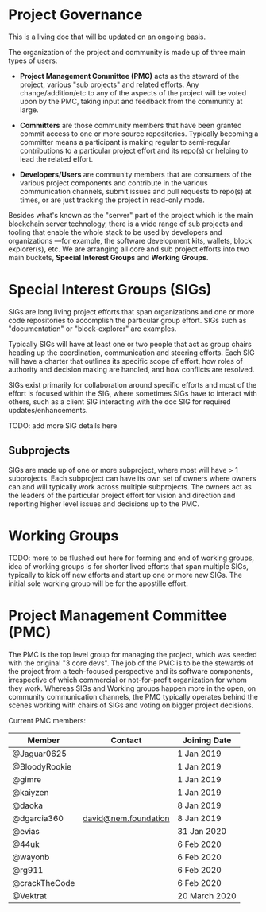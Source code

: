 # Project Governance

This is a living doc that will be updated on an ongoing basis.

The organization of the project and community is made up of three main types of users:

* **Project Management Committee (PMC)** acts as the steward of the project, various "sub projects" and related efforts. Any change/addition/etc to any of the aspects of the project will be voted upon by the PMC, taking input and feedback from the community at large.

* **Committers** are those community members that have been granted commit access to one or more source repositories.  Typically becoming a committer means a participant is making regular to semi-regular contributions to a particular project effort and its repo(s) or helping to lead the related effort.

* **Developers/Users** are community members that are consumers of the various project components and contribute in the various communication channels, submit issues and pull requests to repo(s) at times, or are just tracking the project in read-only mode.

Besides what's known as the "server" part of the project which is the main blockchain server technology, there is a wide range of sub projects and tooling that enable the whole stack to be used by developers and organizations —for example, the software development kits, wallets, block explorer(s), etc.  We are arranging all core and sub project efforts into two main buckets, **Special Interest Groups** and **Working Groups**.

# Special Interest Groups (SIGs)

SIGs are long living project efforts that span organizations and one or more code repositories to accomplish the particular group effort.  SIGs such as "documentation" or "block-explorer" are examples.

Typically SIGs will have at least one or two people that act as group chairs heading up the coordination, communication and steering efforts.  Each SIG will have a charter that outlines its specific scope of effort, how roles of authority and decision making are handled, and how conflicts are resolved.

SIGs exist primarily for collaboration around specific efforts and most of the effort is focused within the SIG, where sometimes SIGs have to interact with others, such as a client SIG interacting with the doc SIG for required updates/enhancements.

TODO: add more SIG details here

## Subprojects

SIGs are made up of one or more subproject, where most will have > 1 subprojects.  Each subproject can have its own set of owners where owners can and will typically work across multiple subprojects.  The owners act as the leaders of the particular project effort for vision and direction and reporting higher level issues and decisions up to the PMC.

# Working Groups

TODO: more to be flushed out here for forming and end of working groups, idea of working groups is for shorter lived efforts that span multiple SIGs, typically to kick off new efforts and start up one or more new SIGs.  The initial sole working group will be for the apostille effort.

# Project Management Committee (PMC)

The PMC is the top level group for managing the project, which was seeded with the original "3 core devs".  The job of the PMC is to be the stewards of the project from a tech-focused perspective and its software components, irrespective of which commercial or not-for-profit organization for whom they work. Whereas SIGs and Working groups happen more in the open, on community communication channels, the PMC typically operates behind the scenes working with chairs of SIGs and voting on bigger project decisions.

Current PMC members:

| Member        | Contact              | Joining Date   |
|---------------|----------------------|----------------|
| @Jaguar0625   |                      | 1 Jan 2019     |
| @BloodyRookie |                      | 1 Jan 2019     |
| @gimre        |                      | 1 Jan 2019     |
| @kaiyzen      |                      | 1 Jan 2019     |
| @daoka        |                      | 8 Jan 2019     |
| @dgarcia360   | david@nem.foundation | 8 Jan 2019     |
| @evias        |                      | 31 Jan 2020    |
| @44uk         |                      | 6 Feb 2020     |
| @wayonb       |                      | 6 Feb 2020     |
| @rg911        |                      | 6 Feb 2020     |
| @crackTheCode |                      | 6 Feb 2020     |
| @Vektrat      |                      | 20 March 2020  |
